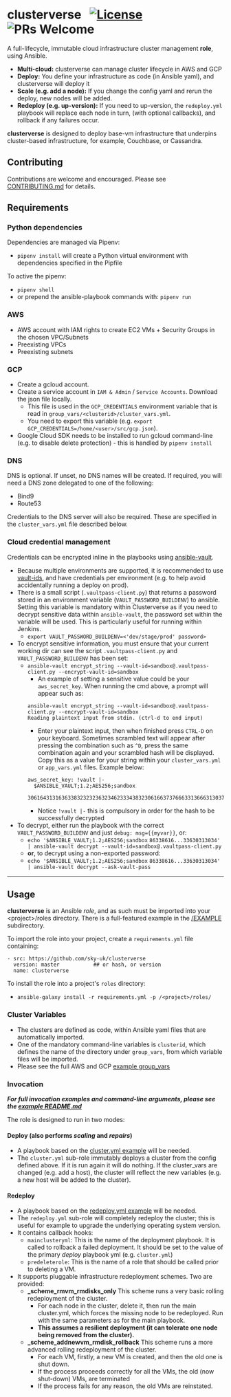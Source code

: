 # clusterverse  &nbsp; [![License](https://img.shields.io/badge/License-BSD%203--Clause-blue.svg)](https://opensource.org/licenses/BSD-3-Clause) ![PRs Welcome](https://img.shields.io/badge/PRs-Welcome-brightgreen.svg)
A full-lifecycle, immutable cloud infrastructure cluster management **role**, using Ansible.
+ **Multi-cloud:** clusterverse can manage cluster lifecycle in AWS and GCP
+ **Deploy:**  You define your infrastructure as code (in Ansible yaml), and clusterverse will deploy it 
+ **Scale (e.g. add a node):**  If you change the config yaml and rerun the deploy, new nodes will be added.
+ **Redeploy (e.g. up-version):** If you need to up-version, the `redeploy.yml` playbook will replace each node in turn, (with optional callbacks), and rollback if any failures occur. 

**clusterverse** is designed to deploy base-vm infrastructure that underpins cluster-based infrastructure, for example, Couchbase, or Cassandra.

## Contributing
Contributions are welcome and encouraged.  Please see [CONTRIBUTING.md](https://github.com/sky-uk/clusterverse/blob/master/CONTRIBUTING.md) for details.

## Requirements

### Python dependencies
Dependencies are managed via Pipenv:
+ `pipenv install`  will create a Python virtual environment with dependencies specified in the Pipfile

To active the pipenv:
+ `pipenv shell`
+ or prepend the ansible-playbook commands with: `pipenv run`

### AWS
+ AWS account with IAM rights to create EC2 VMs + Security Groups in the chosen VPC/Subnets
+ Preexisting VPCs
+ Preexisting subnets

### GCP
+ Create a gcloud account.
+ Create a service account in `IAM & Admin` / `Service Accounts`.  Download the json file locally. 
  + This file is used in the `GCP_CREDENTIALS` environment variable that is read in `group_vars/<clusterid>/cluster_vars.yml`.  
  + You need to export this variable (e.g. `export GCP_CREDENTIALS=/home/<user>/src/gcp.json`).
+ Google Cloud SDK needs to be installed to run gcloud command-line (e.g. to disable delete protection) - this is handled by `pipenv install`

### DNS
DNS is optional.  If unset, no DNS names will be created.  If required, you will need a DNS zone delegated to one of the following:
+ Bind9
+ Route53

Credentials to the DNS server will also be required. These are specified in the `cluster_vars.yml` file described below.

### Cloud credential management
Credentials can be encrypted inline in the playbooks using [ansible-vault](https://docs.ansible.com/ansible/latest/user_guide/vault.html).
+ Because multiple environments are supported, it is recommended to use [vault-ids](https://docs.ansible.com/ansible/latest/user_guide/vault.html#multiple-vault-passwords), and have credentials per environment (e.g. to help avoid accidentally running a deploy on prod).
+ There is a small script (`.vaultpass-client.py`) that returns a password stored in an environment variable (`VAULT_PASSWORD_BUILDENV`) to ansible. Setting this variable is mandatory within Clusterverse as if you need to decrypt sensitive data within `ansible-vault`, the password set within the variable will be used. This is particularly useful for running within Jenkins.
  + `export VAULT_PASSWORD_BUILDENV=<'dev/stage/prod' password>`
+ To encrypt sensitive information, you must ensure that your current working dir can see the script `.vaultpass-client.py` and `VAULT_PASSWORD_BUILDENV` has been set:
  + `ansible-vault encrypt_string --vault-id=sandbox@.vaultpass-client.py --encrypt-vault-id=sandbox`
    + An example of setting a sensitive value could be your `aws_secret_key`. When running the cmd above, a prompt will appear such as:
    ```
    ansible-vault encrypt_string --vault-id=sandbox@.vaultpass-client.py --encrypt-vault-id=sandbox
    Reading plaintext input from stdin. (ctrl-d to end input)
    ```
    + Enter your plaintext input, then when finished press `CTRL-D` on your keyboard. Sometimes scrambled text will appear after pressing the combination such as `^D`, press the same combination again and your scrambled hash will be displayed. Copy this as a value for your string within your `cluster_vars.yml` or `app_vars.yml` files. Example below:
    ```
    aws_secret_key: !vault |-
      $ANSIBLE_VAULT;1.2;AES256;sandbox
      306164313163633832323236323462333438323061663737666331366631303735666466626434393830356461363464633264623962343262653433383130390a343964393336343564393862316132623734373132393432396366626231376232636131666430666366636466393664353435323561326338333863633131620a66393563663736353032313730613762613864356364306163363338353330383032313130663065666264396433353433363062626465303134613932373934
    ```
    + Notice `!vault |-` this is compulsory in order for the hash to be successfully decrypted
+ To decrypt, either run the playbook with the correct `VAULT_PASSWORD_BUILDENV` and just `debug: msg={{myvar}}`, or:
  + `echo '$ANSIBLE_VAULT;1.2;AES256;sandbox`
  `86338616...33630313034' | ansible-vault decrypt --vault-id=sandbox@.vaultpass-client.py`  
  + **or**, to decrypt using a non-exported password:
  + `echo '$ANSIBLE_VAULT;1.2;AES256;sandbox`
  `86338616...33630313034' | ansible-vault decrypt --ask-vault-pass`


---
## Usage
**clusterverse** is an Ansible _role_, and as such must be imported into your \<project\>/roles directory.  There is a full-featured example in the [/EXAMPLE](https://github.com/sky-uk/clusterverse/tree/master/EXAMPLE) subdirectory.

To import the role into your project, create a `requirements.yml` file containing:
```
- src: https://github.com/sky-uk/clusterverse
  version: master           ## or hash, or version 
  name: clusterverse
```
To install the role into a project's `roles` directory: 
+ `ansible-galaxy install -r requirements.yml -p /<project>/roles/`


### Cluster Variables
+ The clusters are defined as code, within Ansible yaml files that are automatically imported.
+ One of the mandatory command-line variables is `clusterid`, which defines the name of the directory under `group_vars`, from which variable files will be imported.
+ Please see the full AWS and GCP [example group_vars](https://github.com/sky-uk/clusterverse/tree/master/EXAMPLE/group_vars/) 


### Invocation

_**For full invocation examples and command-line arguments, please see the [example README.md](https://github.com/sky-uk/clusterverse/blob/master/EXAMPLE/README.md)**_

The role is designed to run in two modes:
#### Deploy (also performs _scaling_ and _repairs_)
+ A playbook based on the [cluster.yml example](https://github.com/sky-uk/clusterverse/tree/master/EXAMPLE/cluster.yml) will be needed.
+ The `cluster.yml` sub-role immutably deploys a cluster from the config defined above.  If it is run again it will do nothing.  If the cluster_vars are changed (e.g. add a host), the cluster will reflect the new variables (e.g. a new host will be added to the cluster).


#### Redeploy
+ A playbook based on the [redeploy.yml example](https://github.com/sky-uk/clusterverse/tree/master/EXAMPLE/redeploy.yml) will be needed.
+ The `redeploy.yml` sub-role will completely redeploy the cluster; this is useful for example to upgrade the underlying operating system version.
+ It contains callback hooks:
  + `mainclusteryml`: This is the name of the deployment playbook.  It is called to rollback a failed deployment.  It should be set to the value of the primary _deploy_ playbook yml (e.g. `cluster.yml`)
  + `predeleterole`: This is the name of a role that should be called prior to deleting a VM.
+ It supports pluggable infrastructure redeployment schemes.  Two are provided:
  + **_scheme_rmvm_rmdisks_only**
    This scheme runs a very basic rolling redeployment of the cluster.
      + For each node in the cluster, delete it, then run the main cluster.yml, which forces the missing node to be redeployed.  Run with the same parameters as for the main playbook.
      + **This assumes a resilient deployment (it can tolerate one node being removed from the cluster).**
  + **_scheme_addnewvm_rmdisk_rollback**
    This scheme runs a more advanced rolling redeployment of the cluster.
      + For each VM, firstly, a new VM is created, and then the old one is shut down.
      + If the process proceeds correctly for all the VMs, the old (now shut-down) VMs, are terminated
      + If the process fails for any reason, the old VMs are reinstated.

